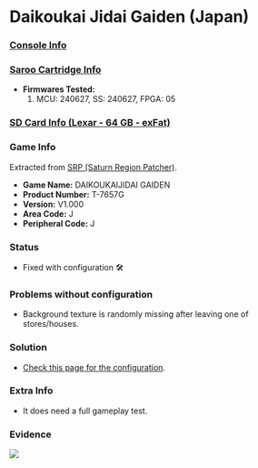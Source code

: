# Daikoukai Jidai Gaiden (Japan)

### [Console Info](../../../../Info/Consoles/VA13/README.md)

### [Saroo Cartridge Info](../../../../Info/Cartridges/RetroGameParadiseStore/1.32F/README.md)

- <b>Firmwares Tested:</b>
  1. MCU: 240627, SS: 240627, FPGA: 05

### [SD Card Info (Lexar - 64 GB - exFat)](../../../../Info/SdCards/Lexar/64GB/exfat/README.md)

### Game Info

Extracted from [SRP (Saturn Region Patcher)](https://segaxtreme.net/resources/saturn-region-patcher.81/download).

- <b>Game Name:</b> DAIKOUKAIJIDAI GAIDEN
- <b>Product Number:</b> T-7657G
- <b>Version:</b> V1.000
- <b>Area Code:</b> J
- <b>Peripheral Code:</b> J

### Status

- Fixed with configuration :hammer_and_wrench:

### Problems without configuration

- Background texture is randomly missing after leaving one of stores/houses.

### Solution

- [Check this page for the configuration](https://github.com/williamdsw/saroo-configuration-list/blob/master/J/T-7657G/README.md).

### Extra Info

- It does need a full gameplay test.

### Evidence

[![](https://img.youtube.com/vi/44T10UGKt48/0.jpg)](https://www.youtube.com/watch?v=44T10UGKt48)
